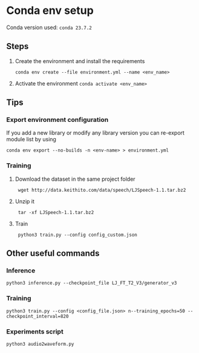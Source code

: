 # Conda env setup
Conda version used: `conda 23.7.2`

## Steps
1. Create the environment and install the requirements

    ```conda env create --file environment.yml --name <env_name>```

2. Activate the environment
    ```conda activate <env_name>```


## Tips
### Export environment configuration
If you add a new library or modify any library version you can re-export module list by using

    conda env export --no-builds -n <env-name> > environment.yml

### Training
1. Download the dataset in the same project folder
       
        wget http://data.keithito.com/data/speech/LJSpeech-1.1.tar.bz2
2. Unzip it
    
        tar -xf LJSpeech-1.1.tar.bz2 
3. Train

        python3 train.py --config config_custom.json  

## Other useful commands

### Inference
    python3 inference.py --checkpoint_file LJ_FT_T2_V3/generator_v3

### Training
    python3 train.py --config <config_file.json> n--training_epochs=50 --checkpoint_interval=820

### Experiments script
    python3 audio2waveform.py
